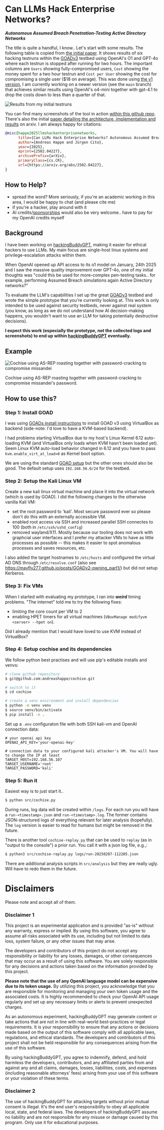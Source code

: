# Can LLMs Hack Enterprise Networks?

***Autonomous Assumed Breach Penetration-Testing Active Directory Networks***

The title is quite a handful, I know.. Let's start with some results. The following table is copied from [the initial paper](https://arxiv.org/pdf/2502.04227). It shows results of six hacking testruns within the [GOADv3](https://github.com/Orange-Cyberdefense/GOAD) testbed using OpenAI's O1 and GPT-4o where each testrun is stopped after running for two hours. The important columns are `Users` showing fully-compromised users, `Cost` showing the money spent for a two hour testrun and `Cost per User` showing the cost for compromising a single user ($18 on average). This was done using [the v1 version](https://github.com/andreashappe/cochise/releases/tag/v0.1), I am currently working on a newer version (see the `main` branch) that achieves simliar results using OpenAI's o4-mini together with gpt-4.1 to drop the costs down to less than a quarter of that.

![Results from my initial testruns](money-shot-v1.png)

You can find many screenshots of the tool in action [within this github repo](https://github.com/andreashappe/cochise/tree/main/examples/screenshots). There's also the initial [paper detailing the architecture, implementation and results](https://arxiv.org/pdf/2502.04227) on arxiv. I am always happy for citations:

```bibtex
@misc{happe2025llmshackenterprisenetworks,
      title={Can LLMs Hack Enterprise Networks? Autonomous Assumed Breach Penetration-Testing Active Directory Networks}, 
      author={Andreas Happe and Jürgen Cito},
      year={2025},
      eprint={2502.04227},
      archivePrefix={arXiv},
      primaryClass={cs.CR},
      url={https://arxiv.org/abs/2502.04227}, 
}
```

## How to Help?

- spread the word? More seriously, if you're an academic working in this area, I would be happy to chat (and please cite me)
- if you're a hacker, play around with it
- AI credits/[sponsorships](https://github.com/sponsors/andreashappe) would also be very welcome.. have to pay for my OpenAI credits myself

## Background

I have been working on [hackingBuddyGPT](https://github.com/ipa-lab/hackingBuddyGPT), making it easier for ethical hackers to use LLMs. My main focus are single-host linux systems and privilege-escalation attacks within them.

When OpenAI opened up API access to its o1 model on January, 24th 2025 and I saw the massive quality improvement over GPT-4o, one of my initial thoughts was "could this be used for more-complex pen-testing tasks.. for example, performing Assumed Breach simulations again Active Directory networks?"

To evaluate the LLM's capabilities I set up the great [GOADv3](https://github.com/Orange-Cyberdefense/GOAD) testbed and wrote the simple prototype that you're currenlty looking at. This work is only intended to be used against security testbeds, never against real system (you know, as long as we do not understand how AI decision-making happens, you wouldn't want to use an LLM for taking potentially destructive decisions).

**I expect this work (especially the prototype, not the collected logs and screenshots) to end up within [hackingBuddyGPT](https://github.com/ipa-lab/hackingBuddyGPT) eventually.**

## Example

![Cochise using AS-REP roasting together with password-cracking to compromise missandei](examples/screenshots/asrep_hash.png)

Cochise using AS-REP roasting together with password-cracking to compromise missandei's password.

## How to use this?

### Step 1: Install GOAD

I was using [GOADs install instructions](https://orange-cyberdefense.github.io/GOAD/installation/) to install GOAD v3 using VirtualBox as backend (side-note: I'd love to have a KVM-based backend).

I had problems starting VirtualBox due to my host's Linux Kernel 6.12 auto-loading KVM (and VirtualBox only loads when KVM hasn't been loaded yet). Seem Linux KVM auto-load behavior changed in 6.12 and you have to pass `kvm.enable_virt_at_load=0` as Kernel boot option.

We are using the standard [GOAD setup](https://orange-cyberdefense.github.io/GOAD/labs/GOAD/) but the other ones should also be good. The default setup uses `192.168.56.0/24` for the testbed.

### Step 2: Setup the Kali Linux VM

Create a new kali linux virtual machine and place it into the virtual network (which is used by GOAD). I did the following changes to the otherwise vanilla Kali VM:

- set the root password to 'kali'. Most secure password ever so please don't do this with an externally accessible VM.
- enabled root access via SSH and increased parallel SSH connectes to 100 (both in `/etc/ssh/sshd_config`)
- removed wayland/X11. Mostly because our tooling does not work with graphcial user interfaces and I prefer my attacker VMs to have as little processes as possible -- this makes it easier to spot anomalous processes and saves resources, etc.

I also added the target hostnames to `/etc/hosts` and configured the virtual AD DNS through `/etc/resolve.conf` (also see https://mayfly277.github.io/posts/GOADv2-pwning_part1/) but did not setup Kerberos.

### Step 3: Fix VMs

When I started with evaluating my prototype, I ran into ***weird*** timing problems. "The internet" told me to try the following fixes:

- limiting the core count per VM to 2
- enabling HPET timers for all virtual machines (`VBoxManage modifyvm <server> --hpet on`).

Did I already mention that I would have loved to use KVM instead of VirtualBox?

### Step 4: Setup cochise and its dependencies

We follow python best practises and will use pip's editable installs and venvs:

``` bash
# clone github repository
$ git@github.com:andreashappe/cochise.git

# switch to it
$ cd cochise

# create a venv environment and install dependencies
$ python -m venv venv
$ source venv/bin/activate
$ pip install -e .
```

Set up a `.env` configuraton file with both SSH kali-vm and OpenAI connection data:

```
# your openai api key
OPENAI_API_KEY='your-openai-key'

# connection data to your configured kali attacker's VM. You will have to change the IP at least
TARGET_HOST=192.168.56.107
TARGET_USERNAME='root'
TARGET_PASSWORD='kali'
```

### Step 5: Run it

Easiest way is to just start it..

```bash
$ python src/cochise.py
```

During runs, log data will be created within `/logs`. For each run you will have a `run-<timestamp>.json` and `run-<timestamp>.log`. The former contains JSON-structured logs of everything relevant for later analysis (hopefully). The `log` version is easier to read for humans but might be removed in the future.

There is another tool `cochise-replay.py` that can be used to `replay` (as in "output to the console") a prior run. You call it with a json log file, e.g.,:

```bash
$ python3 src/cochise-replay.py logs/run-20250207-112205.json
```

There are additional analysis scripts in `src/analysis` but they are really ugly. Will have to redo them in the future.

# Disclaimers

Please note and accept all of them.

### Disclaimer 1

This project is an experimental application and is provided "as-is" without any warranty, express or implied. By using this software, you agree to assume all risks associated with its use, including but not limited to data loss, system failure, or any other issues that may arise.

The developers and contributors of this project do not accept any responsibility or liability for any losses, damages, or other consequences that may occur as a result of using this software. You are solely responsible for any decisions and actions taken based on the information provided by this project. 

**Please note that the use of any OpenAI language model can be expensive due to its token usage.** By utilizing this project, you acknowledge that you are responsible for monitoring and managing your own token usage and the associated costs. It is highly recommended to check your OpenAI API usage regularly and set up any necessary limits or alerts to prevent unexpected charges.

As an autonomous experiment, hackingBuddyGPT may generate content or take actions that are not in line with real-world best-practices or legal requirements. It is your responsibility to ensure that any actions or decisions made based on the output of this software comply with all applicable laws, regulations, and ethical standards. The developers and contributors of this project shall not be held responsible for any consequences arising from the use of this software.

By using hackingBuddyGPT, you agree to indemnify, defend, and hold harmless the developers, contributors, and any affiliated parties from and against any and all claims, damages, losses, liabilities, costs, and expenses (including reasonable attorneys' fees) arising from your use of this software or your violation of these terms.

### Disclaimer 2

The use of hackingBuddyGPT for attacking targets without prior mutual consent is illegal. It's the end user's responsibility to obey all applicable local, state, and federal laws. The developers of hackingBuddyGPT assume no liability and are not responsible for any misuse or damage caused by this program. Only use it for educational purposes.
